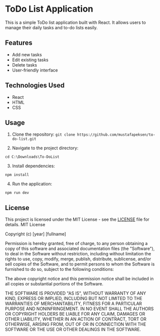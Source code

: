 # ToDo List Application

This is a simple ToDo list application built with React. It allows users to manage their daily tasks and to-do lists easily.

## Features

- Add new tasks
- Edit existing tasks
- Delete tasks
- User-friendly interface

## Technologies Used

- React
- HTML
- CSS

## Usage

1. Clone the repository:
`git clone https://github.com/mustafapeksen/to-do-list.git`

2. Navigate to the project directory:

`cd C:\Downloads\To-DoList`

3. Install dependencies:

`npm install`

4. Run the application:

`npm run dev`


## License

This project is licensed under the MIT License - see the [LICENSE](LICENSE) file for details.
MIT License

Copyright (c) [year] [fullname]

Permission is hereby granted, free of charge, to any person obtaining a copy
of this software and associated documentation files (the "Software"), to deal
in the Software without restriction, including without limitation the rights
to use, copy, modify, merge, publish, distribute, sublicense, and/or sell
copies of the Software, and to permit persons to whom the Software is
furnished to do so, subject to the following conditions:

The above copyright notice and this permission notice shall be included in all
copies or substantial portions of the Software.

THE SOFTWARE IS PROVIDED "AS IS", WITHOUT WARRANTY OF ANY KIND, EXPRESS OR
IMPLIED, INCLUDING BUT NOT LIMITED TO THE WARRANTIES OF MERCHANTABILITY,
FITNESS FOR A PARTICULAR PURPOSE AND NONINFRINGEMENT. IN NO EVENT SHALL THE
AUTHORS OR COPYRIGHT HOLDERS BE LIABLE FOR ANY CLAIM, DAMAGES OR OTHER
LIABILITY, WHETHER IN AN ACTION OF CONTRACT, TORT OR OTHERWISE, ARISING FROM,
OUT OF OR IN CONNECTION WITH THE SOFTWARE OR THE USE OR OTHER DEALINGS IN THE
SOFTWARE.

